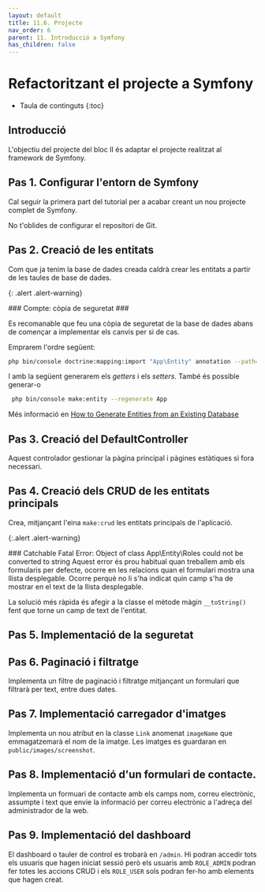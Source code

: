 ```yaml
---
layout: default
title: 11.6. Projecte
nav_order: 6
parent: 11. Introducció a Symfony
has_children: false
---
```

# Refactoritzant el projecte a Symfony #

* Taula de continguts
{:toc}


## Introducció ##

L'objectiu del projecte del bloc II és adaptar el projecte realitzat al framework de Symfony.

## Pas 1. Configurar l'entorn de Symfony

Cal seguir la primera part del tutorial per a acabar creant un nou projecte complet de Symfony.

No t'oblides de configurar el repositori de Git.

## Pas 2. Creació de les entitats

Com que ja tenim la base de dades creada caldrà crear les entitats a partir de les taules de base de dades.

{: .alert .alert-warning}
<div markdown="1">
### Compte: còpia de seguretat ###

Es recomanable que feu una còpia de seguretat de la base de dades abans de començar a implementar els canvis per si de cas.
</div>

Emprarem l'ordre següent:

```bash
php bin/console doctrine:mapping:import "App\Entity" annotation --path=src/Entity
```

I amb la següent generarem els _getters_ i els _setters_. També és possible generar-o

```bash
 php bin/console make:entity --regenerate App
```

Més informació en [How to Generate Entities from an Existing Database](https://symfony.com/doc/current/doctrine/reverse_engineering.html)

## Pas 3. Creació del DefaultController

Aquest controlador gestionar la pàgina principal i pàgines estàtiques si fora necessari.

## Pas 4. Creació dels CRUD de les entitats principals

Crea, mitjançant l'eina `make:crud` les entitats principals de l'aplicació.

{:.alert .alert-warning}
<div markdown="1">
### Catchable Fatal Error: Object of class App\Entity\Roles could not be converted to string
Aquest error és prou habitual quan treballem amb els formularis per defecte, ocorre en les relacions quan el formulari mostra una llista desplegable. Ocorre perquè no li s'ha indicat quin camp s'ha de mostrar en el text de la llista desplegable.

La solució més ràpida és afegir a la classe el mètode màgin `__toString()` fent que torne un camp de text de l'entitat.
</div>

## Pas 5. Implementació de la seguretat

## Pas 6. Paginació i filtratge

Implementa un filtre de paginació i filtratge mitjançant un formulari que filtrarà per text, entre dues dates.

## Pas 7. Implementació carregador d'imatges

Implementa un nou atribut en la classe `Link` anomenat `imageName` que emmagatzemarà el nom de la imatge. Les imatges es guardaran en `public/images/screenshot`.

## Pas 8. Implementació d'un formulari de contacte.

Implementa un formuari de contacte amb els camps nom, correu electrònic, assumpte i text que envie la informació per correu electrònic a l'adreça del administrador de la web.

## Pas 9. Implementació del dashboard

El dashboard o tauler de control es trobarà en `/admin`. Hi podran accedir tots els usuaris que hagen iniciat sessió però els usuaris amb `ROLE_ADMIN` podran fer totes les accions CRUD i els `ROLE_USER` sols podran fer-ho amb elements que hagen creat.


